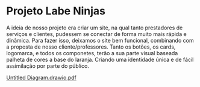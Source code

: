 # Projeto Labe Ninjas

A ideia de nosso projeto era criar um site, na qual tanto prestadores de serviços e clientes, pudessem se conectar de forma muito mais rápida e dinâmica. Para fazer isso, deixamos o site bem funcional, combinando com a proposta de nosso cliente/professores. Tanto os botões, os cards, logomarca, e todos os componetes, terão a sua parte visual baseada palheta de cores a base do laranja. Criando uma identidade única e de fácil assimilação por parte do público.

[Untitled Diagram.drawio.pdf](https://github.com/future4code/Vaughan-labe-ninja1/files/7981656/Untitled.Diagram.drawio.pdf)
